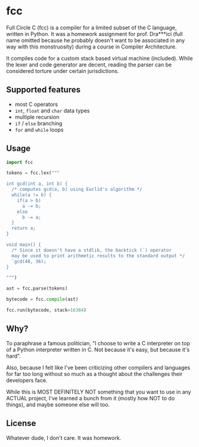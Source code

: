 fcc
===

Full Circle C (fcc) is a compiler for a limited subset of the C language, written in Python. It was a homework assignment for prof. Dra***ici (full name omitted because he probably doesn't want to be associated in any way with this monstruosity) during a course in Compiler Architecture.

It compiles code for a custom stack based virtual machine (included). While the lexer and code generator are decent, reading the parser can be considered torture under certain jurisdictions. 


Supported features
------------------

* most C operators
* `int`, `float` and `char` data types
* multiple recursion
* `if` / `else` branching
* `for` and `while` loops


Usage
-----


```python
import fcc

tokens = fcc.lex("""

int gcd(int a, int b) {
  /* computes gcd(a, b) using Euclid's algorithm */
  while(a != b) {
    if(a > b)
      a -= b;
    else
      b -= a;
  }
  return a;
}

void main() {
  /* Since it doesn't have a stdlib, the backtick (`) operator
  may be used to print arithmetic results to the standard output */
  `gcd(48, 36);
}

""")

ast = fcc.parse(tokens)

bytecode = fcc.compile(ast)

fcc.run(bytecode, stack=16384)

```


Why?
----

To paraphrase a famous politician, "I choose to write a C interpreter on top of a Python interpreter written in C. Not because it's easy, but because it's hard".

Also, because I felt like I've been criticizing other compilers and languages for far too long without so much as a thought about the challenges their developers face.

While this is MOST DEFINITELY NOT something that you want to use in any ACTUAL project, I've learned a bunch from it (mostly how NOT to do things), and maybe someone else will too.


License
-------

Whatever dude, I don't care. It was homework.
